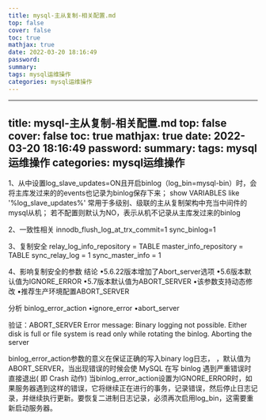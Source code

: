 ```yaml
---
title: mysql-主从复制-相关配置.md
top: false
cover: false
toc: true
mathjax: true
date: 2022-03-20 18:16:49
password:
summary:
tags: mysql运维操作
categories: mysql运维操作
---
```

---
title: mysql-主从复制-相关配置.md
top: false
cover: false
toc: true
mathjax: true
date: 2022-03-20 18:16:49
password:
summary:
tags: mysql运维操作
categories: mysql运维操作
---
1、从中设置log_slave_updates=ON且开启binlog（log_bin=mysql-bin）时，会将主库发过来的的events也记录为binlog保存下来；
show VARIABLES like '%log_slave_updates%'
常用于多级别、级联的主从复制架构中充当中间件的mysql从机；
若不配置则默认为NO，表示从机不记录从主库发过来的binlog

2、一致性相关
innodb_flush_log_at_trx_commit=1
sync_binlog=1


3、复制安全
relay_log_info_repository = TABLE
master_info_repository = TABLE
sync_relay_log = 1
sync_master_info = 1


4、影响复制安全的参数
结论
•5.6.22版本增加了Abort_server选项
•5.6版本默认值为IGNORE_ERROR
•5.7版本默认值为ABORT_SERVER
•该参数支持动态修改
•推荐生产环境配置ABORT_SERVER

分析
binlog_error_action
•ignore_error
•abort_server

验证：ABORT_SERVER
Error message: Binary logging not possible. Either disk
is full or file system is read only while rotating the
binlog. Aborting the server



binlog_error_action参数的意义在保证正确的写入binary log日志，
，默认值为 ABORT_SERVER，当出现错误的时候会使 MySQL 在写 binlog 遇到严重错误时直接退出( 即 Crash 动作)
当binlog_error_action设置为IGNORE_ERROR时，如果服务器遇到这样的错误，它将继续正在进行的事务，记录错误，然后停止日志记录，并继续执行更新。要恢复二进制日志记录，必须再次启用log_bin，这需要重新启动服务器。

